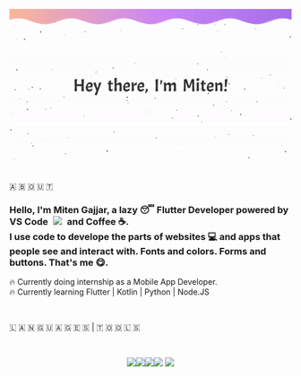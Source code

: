 <p align="center">
<img  alt="GIF" src="./a.gif" width="auto"></img>
</p>
<br>
🇦 🇧 🇴 🇺 🇹
<p><h3>Hello, I'm Miten Gajjar, a lazy 😴 Flutter Developer powered by VS Code
<img src="https://i.giphy.com/media/IdyAQJVN2kVPNUrojM/200.webp" style="width:20px;padding:0px 5px 0px 5px ;">
 and Coffee ☕️.<br>I use code to develope the parts of websites 💻 and apps that people see and interact with. Fonts and colors. Forms and buttons. That's me 😋.</h3></p>

 🔥 Currently doing internship as a Mobile App Developer.<br>
 🔥 Currently learning Flutter | Kotlin | Python | Node.JS
<p><br></p>
 🇱 🇦 🇳 🇬 🇺 🇦 🇬 🇪 🇸 | 🇹 🇴 🇴 🇱 🇸
<p><br></p>
 <p align="center">
  <img src="https://i.giphy.com/media/LMt9638dO8dftAjtco/200.webp" width="100"><img src="https://media3.giphy.com/media/kdFc8fubgS31b8DsVu/giphy.webp" width="100"><img src="https://i.giphy.com/media/KzJkzjggfGN5Py6nkT/200.webp" width="100"><img src="https://i.giphy.com/media/IdyAQJVN2kVPNUrojM/200.webp" width="100">
  <img src="https://media.giphy.com/media/Ri2TUcKlaOcaDBxFpY/giphy.gif" width="100">
</p>